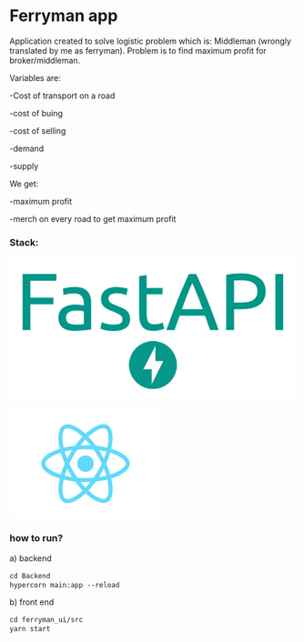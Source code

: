 <h1>Ferryman app</h1>

Application created to solve logistic problem which is: Middleman (wrongly translated by me as ferryman).
Problem is to find maximum profit for broker/middleman. 

Variables are: 

-Cost of transport on a road

-cost of buing

-cost of selling

-demand

-supply

We get: 

-maximum profit

-merch on every road to get maximum profit

<h3>Stack:</h3>

![](pictures/fastapi.png)

![](pictures/reactjs.png)

<h3>how to run?</h3>
a) backend

```
cd Backend
hypercorn main:app --reload
```
b) front end

```
cd ferryman_ui/src
yarn start
```


